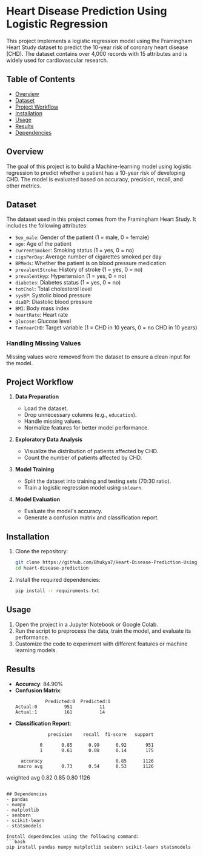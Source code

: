 # Heart Disease Prediction Using Logistic Regression

This project implements a logistic regression model using the Framingham Heart Study dataset to predict the 10-year risk of coronary heart disease (CHD). The dataset contains over 4,000 records with 15 attributes and is widely used for cardiovascular research.

## Table of Contents
- [Overview](#overview)
- [Dataset](#dataset)
- [Project Workflow](#project-workflow)
- [Installation](#installation)
- [Usage](#usage)
- [Results](#results)
- [Dependencies](#dependencies)

## Overview
The goal of this project is to build a Machine-learning model using logistic regression to predict whether a patient has a 10-year risk of developing CHD. The model is evaluated based on accuracy, precision, recall, and other metrics.

## Dataset
The dataset used in this project comes from the Framingham Heart Study. It includes the following attributes:

- `Sex_male`: Gender of the patient (1 = male, 0 = female)
- `age`: Age of the patient
- `currentSmoker`: Smoking status (1 = yes, 0 = no)
- `cigsPerDay`: Average number of cigarettes smoked per day
- `BPMeds`: Whether the patient is on blood pressure medication
- `prevalentStroke`: History of stroke (1 = yes, 0 = no)
- `prevalentHyp`: Hypertension (1 = yes, 0 = no)
- `diabetes`: Diabetes status (1 = yes, 0 = no)
- `totChol`: Total cholesterol level
- `sysBP`: Systolic blood pressure
- `diaBP`: Diastolic blood pressure
- `BMI`: Body mass index
- `heartRate`: Heart rate
- `glucose`: Glucose level
- `TenYearCHD`: Target variable (1 = CHD in 10 years, 0 = no CHD in 10 years)

### Handling Missing Values
Missing values were removed from the dataset to ensure a clean input for the model.

## Project Workflow
1. **Data Preparation**
   - Load the dataset.
   - Drop unnecessary columns (e.g., `education`).
   - Handle missing values.
   - Normalize features for better model performance.

2. **Exploratory Data Analysis**
   - Visualize the distribution of patients affected by CHD.
   - Count the number of patients affected by CHD.

3. **Model Training**
   - Split the dataset into training and testing sets (70:30 ratio).
   - Train a logistic regression model using `sklearn`.

4. **Model Evaluation**
   - Evaluate the model's accuracy.
   - Generate a confusion matrix and classification report.

## Installation
1. Clone the repository:
   ```bash
   git clone https://github.com/Bhukya7/Heart-Disease-Prediction-Using-Logistic-Regression.git
   cd heart-disease-prediction
   ```
2. Install the required dependencies:
   ```bash
   pip install -r requirements.txt
   ```

## Usage
1. Open the project in a Jupyter Notebook or Google Colab.
2. Run the script to preprocess the data, train the model, and evaluate its performance.
3. Customize the code to experiment with different features or machine learning models.

## Results
- **Accuracy**: 84.90%
- **Confusion Matrix**:
  ```
             Predicted:0  Predicted:1
  Actual:0          951          11
  Actual:1          161          14
  ```
- **Classification Report**:
  ```
              precision    recall  f1-score   support

           0       0.85      0.99      0.92       951
           1       0.61      0.08      0.14       175

    accuracy                           0.85      1126
   macro avg       0.73      0.54      0.53      1126
weighted avg       0.82      0.85      0.80      1126
  ```

## Dependencies
- pandas
- numpy
- matplotlib
- seaborn
- scikit-learn
- statsmodels

Install dependencies using the following command:
```bash
pip install pandas numpy matplotlib seaborn scikit-learn statsmodels
```

